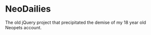 # NeoDailies
The old jQuery project that precipitated the demise of my 18 year old Neopets account.
